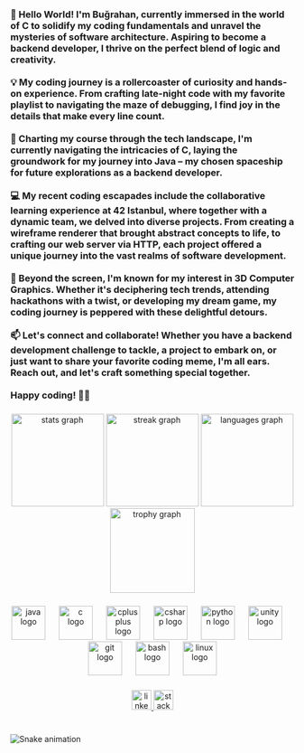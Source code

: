 <h3 align="left">👋 Hello World! I'm Buğrahan, currently immersed in the world of C to solidify my coding fundamentals and unravel the mysteries of software architecture. Aspiring to become a backend developer, I thrive on the perfect blend of logic and creativity.<br><br>💡 My coding journey is a rollercoaster of curiosity and hands-on experience. From crafting late-night code with my favorite playlist to navigating the maze of debugging, I find joy in the details that make every line count.<br><br>🚀 Charting my course through the tech landscape, I'm currently navigating the intricacies of C, laying the groundwork for my journey into Java – my chosen spaceship for future explorations as a backend developer.<br><br>💻 My recent coding escapades include the collaborative learning experience at 42 Istanbul, where together with a dynamic team, we delved into diverse projects. From creating a wireframe renderer that brought abstract concepts to life, to crafting our web server via HTTP, each project offered a unique journey into the vast realms of software development.<br><br>🌟 Beyond the screen, I'm known for my interest in 3D Computer Graphics. Whether it's deciphering tech trends, attending hackathons with a twist, or developing my dream game, my coding journey is peppered with these delightful detours.<br><br>📫 Let's connect and collaborate! Whether you have a backend development challenge to tackle, a project to embark on, or just want to share your favorite coding meme, I'm all ears. Reach out, and let's craft something special together.<br><br>Happy coding! 🚀✨</h3>

###

<div align="center">
  <img src="https://github-readme-stats.vercel.app/api?username=bgrhnzcn&hide_title=false&hide_rank=false&show_icons=true&include_all_commits=true&count_private=true&disable_animations=false&theme=tokyonight&locale=en&hide_border=true" height="164" alt="stats graph"  />
  <img src="https://streak-stats.demolab.com?user=bgrhnzcn&locale=en&mode=daily&theme=tokyonight&hide_border=true&border_radius=5" height="164" alt="streak graph"  />
  <img src="https://github-readme-stats.vercel.app/api/top-langs?username=bgrhnzcn&locale=en&hide_title=false&layout=compact&card_width=320&langs_count=8&theme=tokyonight&hide_border=true" height="164" alt="languages graph"  />
  <img src="https://github-profile-trophy.vercel.app?username=bgrhnzcn&theme=tokyonight&margin-w=9&no-frame=true&no-bg=false" height="150" alt="trophy graph"  />
</div>

###

<div align="center">
  <img src="https://cdn.jsdelivr.net/gh/devicons/devicon/icons/java/java-original.svg" height="60" alt="java logo"  />
  <img width="16" />
  <img src="https://cdn.jsdelivr.net/gh/devicons/devicon/icons/c/c-original.svg" height="60" alt="c logo"  />
  <img width="16" />
  <img src="https://cdn.jsdelivr.net/gh/devicons/devicon/icons/cplusplus/cplusplus-original.svg" height="60" alt="cplusplus logo"  />
  <img width="16" />
  <img src="https://cdn.jsdelivr.net/gh/devicons/devicon/icons/csharp/csharp-original.svg" height="60" alt="csharp logo"  />
  <img width="16" />
  <img src="https://cdn.jsdelivr.net/gh/devicons/devicon/icons/python/python-original.svg" height="60" alt="python logo"  />
  <img width="16" />
  <img src="https://cdn.jsdelivr.net/gh/devicons/devicon/icons/unity/unity-original.svg" height="60" alt="unity logo"  />
  <img width="16" />
  <img src="https://cdn.jsdelivr.net/gh/devicons/devicon/icons/git/git-original.svg" height="60" alt="git logo"  />
  <img width="16" />
  <img src="https://cdn.jsdelivr.net/gh/devicons/devicon/icons/bash/bash-original.svg" height="60" alt="bash logo"  />
  <img width="16" />
  <img src="https://cdn.jsdelivr.net/gh/devicons/devicon/icons/linux/linux-original.svg" height="60" alt="linux logo"  />
</div>

###

<div align="center">
  <a href="www.linkedin.com/in/bgrhnzcn" target="_blank">
    <img src="https://img.shields.io/static/v1?message=LinkedIn&logo=linkedin&label=&color=0077B5&logoColor=white&labelColor=&style=flat" height="35" alt="linkedin logo"  />
  </a>
  <a href="https://stackoverflow.com/users/20994367/bu%c4%9frahan-%c3%96zcan" target="_blank">
    <img src="https://img.shields.io/static/v1?message=Stackoverflow&logo=stackoverflow&label=&color=FE7A16&logoColor=white&labelColor=&style=flat" height="35" alt="stackoverflow logo"  />
  </a>
</div>

###

<br clear="both">

<img src="https://raw.githubusercontent.com/bgrhnzcn/bgrhnzcn/output/snake.svg" alt="Snake animation" />

###
